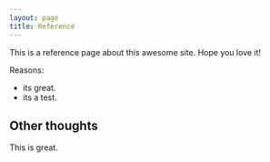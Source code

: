 ```yaml
---
layout: page
title: Reference
---
```


This is a reference page about this awesome site.
Hope you love it!

Reasons:
- its great.
- its a test.

## Other thoughts

This is great.
